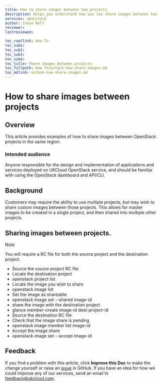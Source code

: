 ```yaml
---
title: How to share images between two projects
description: Helps you understand how you can share images between two projects.
services: openstack
author: Steve Relf
reviewer:
lastreviewed:

toc_rootlink: How To
toc_sub1:
toc_sub2:
toc_sub3:
toc_sub4:
toc_title: Share images between projects
toc_fullpath: How To/ostack-how-share-images.md
toc_mdlink: ostack-how-share-images.md
---
```


# How to share images between projects

## Overview

This article provides examples of how to share images between OpenStack projects in the same region.

### Intended audience

Anyone responsible for the design and implementation of applications and services deployed on UKCloud OpenStack service, and should be familiar with using the OpenStack dashboard and API/CLI.

## Background

Customers may require the ability to use multiple projects, but may wish to share custom images between those projects. This allows for master images to be created in a single project, and then shared into multiple other projects.

## Sharing images between projects.

> [!NOTE]
> You will require a RC file for both the source project and the destination project.

- Source the source project RC file
- Locate the destination project
 - openstack project list
- Locate the image you wish to share
 - openstack image list
- Set the image as shareable.
 - openstack image set --shared image-id
- share the image with the destination project
 - glance member-create image-id dest-project-id
- Source the destination RC file
- Check that the image share is pending
 - openstack image member list image-id
- Accept the image share
 - openstack  image set --accept image-id


## Feedback

If you find a problem with this article, click **Improve this Doc** to make the change yourself or raise an [issue](https://github.com/UKCloud/documentation/issues) in GitHub. If you have an idea for how we could improve any of our services, send an email to <feedback@ukcloud.com>.
